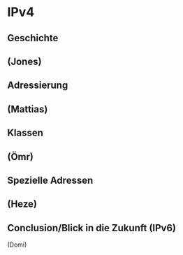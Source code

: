 # IPv4

## Geschichte
(Jones)
----

## Adressierung
(Mattias)
----
## Klassen
(Ömr)
----
## Spezielle Adressen
(Heze)
----
## Conclusion/Blick in die Zukunft (IPv6)
(Domi)
